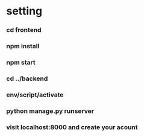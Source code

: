 # setting

### cd frontend 

### npm install 

### npm start
### cd ../backend
### env/script/activate
### python manage.py runserver

### visit localhost:8000 and create your acount






